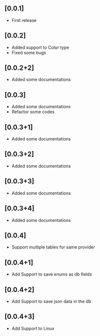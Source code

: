 ## [0.0.1]
* First release

## [0.0.2]
* Added support to Color type
* Fixed some bugs

## [0.0.2+2]
* Added some documentations

## [0.0.3]
* Added some documentations
* Refactor some codes

## [0.0.3+1]
* Added some documentations

## [0.0.3+2]
* Added some documentations

## [0.0.3+3]
* Added some documentations

## [0.0.3+4]
* Added some documentations

## [0.0.4]
* Support multiple tables for same provider

## [0.0.4+1]
* Add Support to save enums as db fields

## [0.0.4+2]
* Add Support to save json data in the db

## [0.0.4+3]
* Add Support to Linux
